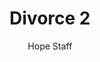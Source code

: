 ---
image: /assets/img/kl/kl_divorce_2.png
title: Divorce 2
number: 2
categories:
  - Meditations
  - Moments
  - Divorce
author: Hope Staff
notes: Divorce 2
embed: >-
  <iframe style="border-radius:12px" src="https://open.spotify.com/embed/episode/5e1bA4DaVpLdr6NDjAtlLX?utm_source=generator" width="100%" height="352" frameBorder="0" allowfullscreen="" allow="autoplay; clipboard-write; encrypted-media; fullscreen; picture-in-picture" loading="lazy"></iframe>
transcript: >-
  SOME LINES OF TEXT START HERE
---
